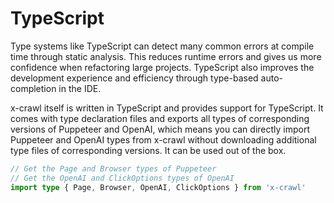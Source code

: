 # TypeScript

Type systems like TypeScript can detect many common errors at compile time through static analysis. This reduces runtime errors and gives us more confidence when refactoring large projects. TypeScript also improves the development experience and efficiency through type-based auto-completion in the IDE.

x-crawl itself is written in TypeScript and provides support for TypeScript. It comes with type declaration files and exports all types of corresponding versions of Puppeteer and OpenAI, which means you can directly import Puppeteer and OpenAI types from x-crawl without downloading additional type files of corresponding versions. It can be used out of the box.

```ts
// Get the Page and Browser types of Puppeteer
// Get the OpenAI and ClickOptions types of OpenAI
import type { Page, Browser, OpenAI, ClickOptions } from 'x-crawl'
```
